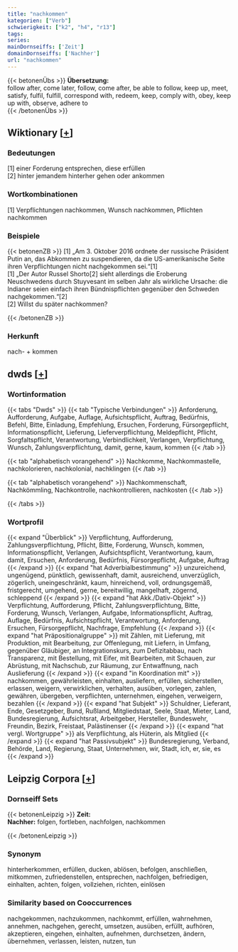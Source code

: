 ```yaml
---
title: "nachkommen"
kategorien: ["Verb"]
schwierigkeit: ["k2", "h4", "r13"]
tags:
series:
mainDornseiffs: ['Zeit']
domainDornseiffs: ['Nachher']
url: "nachkommen"
---
```


{{< betonenÜbs >}}
**Übersetzung:**  
follow after, come later, follow, come after, be able to follow, keep up, meet, satisfy, fulfil, fulfill, correspond  with, redeem, keep, comply with, obey, keep up  with, observe, adhere  to  
{{< /betonenÜbs >}}

## Wiktionary [[+](https://de.wiktionary.org/wiki/nachkommen)]

### Bedeutungen
[1] einer Forderung entsprechen, diese erfüllen  
[2] hinter jemandem hinterher gehen oder ankommen  

### Wortkombinationen
[1] Verpflichtungen nachkommen, Wunsch nachkommen, Pflichten nachkommen  

### Beispiele
{{< betonenZB >}}
[1] „Am 3. Oktober 2016 ordnete der russische Präsident Putin an, das Abkommen zu suspendieren, da die US-amerikanische Seite ihren Verpflichtungen nicht nachgekommen sei.“[1]  
[1] „Der Autor Russel Shorto[2] sieht allerdings die Eroberung Neuschwedens durch Stuyvesant im selben Jahr als wirkliche Ursache: die Indianer seien einfach ihren Bündnispflichten gegenüber den Schweden nachgekommen.“[2]  
[2] Willst du später nachkommen?  

{{< /betonenZB >}}
### Herkunft
nach- +‎ kommen  



## dwds [[+](https://www.dwds.de/wb/nachkommen)]

### Wortinformation
{{< tabs "Dwds" >}}
{{< tab "Typische Verbindungen" >}}
Anforderung, Aufforderung, Aufgabe, Auflage, Aufsichtspflicht, Auftrag, Bedürfnis, Befehl, Bitte, Einladung, Empfehlung, Ersuchen, Forderung, Fürsorgepflicht, Informationspflicht, Lieferung, Lieferverpflichtung, Meldepflicht, Pflicht, Sorgfaltspflicht, Verantwortung, Verbindlichkeit, Verlangen, Verpflichtung, Wunsch, Zahlungsverpflichtung, damit, gerne, kaum, kommen
{{< /tab >}}

{{< tab "alphabetisch vorangehend" >}}
Nachkomme, Nachkommastelle, nachkolorieren, nachkolonial, nachklingen
{{< /tab >}}

{{< tab "alphabetisch vorangehend" >}}
Nachkommenschaft, Nachkömmling, Nachkontrolle, nachkontrollieren, nachkosten
{{< /tab >}}

{{< /tabs >}}

### Wortprofil
{{< expand "Überblick" >}} Verpflichtung, Aufforderung, Zahlungsverpflichtung, Pflicht, Bitte, Forderung, Wunsch, kommen, Informationspflicht, Verlangen, Aufsichtspflicht, Verantwortung, kaum, damit, Ersuchen, Anforderung, Bedürfnis, Fürsorgepflicht, Aufgabe, Auftrag {{< /expand >}}
{{< expand "hat Adverbialbestimmung" >}} unzureichend, ungenügend, pünktlich, gewissenhaft, damit, ausreichend, unverzüglich, zögerlich, uneingeschränkt, kaum, hinreichend, voll, ordnungsgemäß, fristgerecht, umgehend, gerne, bereitwillig, mangelhaft, zögernd, schleppend {{< /expand >}}
{{< expand "hat Akk./Dativ-Objekt" >}} Verpflichtung, Aufforderung, Pflicht, Zahlungsverpflichtung, Bitte, Forderung, Wunsch, Verlangen, Aufgabe, Informationspflicht, Auftrag, Auflage, Bedürfnis, Aufsichtspflicht, Verantwortung, Anforderung, Ersuchen, Fürsorgepflicht, Nachfrage, Empfehlung {{< /expand >}}
{{< expand "hat Präpositionalgruppe" >}} mit Zählen, mit Lieferung, mit Produktion, mit Bearbeitung, zur Offenlegung, mit Liefern, in Umfang, gegenüber Gläubiger, an Integrationskurs, zum Defizitabbau, nach Transparenz, mit Bestellung, mit Eifer, mit Bearbeiten, mit Schauen, zur Abrüstung, mit Nachschub, zur Räumung, zur Entwaffnung, nach Auslieferung {{< /expand >}}
{{< expand "in Koordination mit" >}} nachkommen, gewährleisten, einhalten, ausliefern, erfüllen, sicherstellen, erlassen, weigern, verwirklichen, verhalten, ausüben, vorlegen, zahlen, gewähren, übergeben, verpflichten, unternehmen, eingehen, verweigern, bezahlen {{< /expand >}}
{{< expand "hat Subjekt" >}} Schuldner, Lieferant, Ende, Gesetzgeber, Bund, Rußland, Mitgliedstaat, Seele, Staat, Mieter, Land, Bundesregierung, Aufsichtsrat, Arbeitgeber, Hersteller, Bundeswehr, Freundin, Bezirk, Freistaat, Palästinenser {{< /expand >}}
{{< expand "hat vergl. Wortgruppe" >}} als Verpflichtung, als Hüterin, als Mitglied {{< /expand >}}
{{< expand "hat Passivsubjekt" >}} Bundesregierung, Verband, Behörde, Land, Regierung, Staat, Unternehmen, wir, Stadt, ich, er, sie, es {{< /expand >}}

## Leipzig Corpora [[+](https://corpora.uni-leipzig.de/en/res?word=nachkommen&corpusId=deu_newscrawl-public_2018)]

### Dornseiff Sets
{{< betonenLeipzig >}}
**Zeit:**  
**Nachher:** folgen, fortleben, nachfolgen, nachkommen  

{{< /betonenLeipzig >}}

### Synonym
hinterherkommen, erfüllen, ducken, ablösen, befolgen, anschließen, mitkommen, zufriedenstellen, entsprechen, nachfolgen, befriedigen, einhalten, achten, folgen, vollziehen, richten, einlösen


### Similarity based on Cooccurrences
nachgekommen, nachzukommen, nachkommt, erfüllen, wahrnehmen, annehmen, nachgehen, gerecht, umsetzen, ausüben, erfüllt, aufhören, akzeptieren, eingehen, einhalten, aufnehmen, durchsetzen, ändern, übernehmen, verlassen, leisten, nutzen, tun

